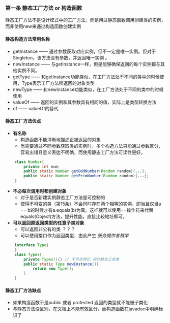 ### 第一条 静态工厂方法 or 构造函数
静态工厂方法不是设计模式中的工厂方法，而是用过静态函数调用创建类的实例，而非使用new来通过构造函数创建实例

#### 静态构造方法常用名称
* getInstance —— 通过参数获取对应实例，但不一定是唯一实例。但对于Singleton，该方法没有参数，并返回唯一实例 。
* newInstance —— 与getInstance一样，但是能够确保返回的每个实例都与其他实例不同。
* getType —— 和getInstance功能类似，在工厂方法处于不同的类中的时候使用，Type表示工厂方法所返回的对象类型
* newType —— 和newInstance功能类似，在工厂方法处于不同的类中的时候使用
* valueOf —— 返回的实例和其参数具有相同的值，实际上是类型转换方法
* of —— valueOf的替代

#### 静态工厂方法优点
* **有名称**
	* 构造函数不能清晰地描述正被返回的对象
	* 当需要通过不同参数获取类的实例时，多个构造方法只能通过参数区分，容易出错且意义表达不明确，而使用静态工厂方法可读性更好。
``` java
	class Number{
		private int num;
		public static Number getOddNumber(Random random){...};
		public static Number getPrimNumber(Random random){...};
	}
```
* **不必每次调用时都创建对象**
	* 对于是否新建实例静态工厂方法是可控制的
	* 使得不可变的类（第15条）不会同时存在两个相等的实例，即当且仅当a == b的时候才有a.equals(b)为真。这样就可以使用==操作符来代替equals(Object)方法，提升性能，直接比较地址即可。
* **可以返回原返回类型的任意子类对象**
	* 可以返回非公有的类   ？？？
	* 可以使用接口作为返回类型，由此产生 *服务提供者框架*
``` java
	interface Type{
	}
	class Types{
		private Types(){} // 不可实例化 用作静态工具类
		public static Type newInstance(){
			return new Type();
		}
	}
```
#### 静态工厂方法缺点
* 如果构造函数不是public 或者 protected 返回的类型就不能被子类化
* 与静态方法没区别，在文档上不能有效区分，而构造函数在javadoc中明确标识了